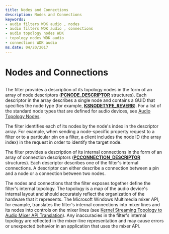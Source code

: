 ```yaml
---
title: Nodes and Connections
description: Nodes and Connections
keywords:
- audio filters WDK audio , nodes
- audio filters WDK audio , connections
- audio topology nodes WDK
- topology nodes WDK audio
- connections WDK audio
ms.date: 04/20/2017
---
```


# Nodes and Connections


## <span id="nodes_and_connections"></span><span id="NODES_AND_CONNECTIONS"></span>


The filter provides a description of its topology nodes in the form of an array of node descriptors ([**PCNODE\_DESCRIPTOR**](/windows-hardware/drivers/ddi/portcls/ns-portcls-pcnode_descriptor) structures). Each descriptor in the array describes a single node and contains a GUID that specifies the node type (for example, [**KSNODETYPE\_REVERB**](./ksnodetype-reverb.md)). For a list of the standard node types that are defined for audio devices, see [Audio Topology Nodes](./audio-topology-nodes.md).

The filter identifies each of its nodes by the node's index in the descriptor array. For example, when sending a node-specific property request to a filter or to a particular pin on a filter, a client includes the node ID (the array index) in the request in order to identify the target node.

The filter provides a description of its internal connections in the form of an array of connection descriptors ([**PCCONNECTION\_DESCRIPTOR**](/previous-versions/windows/hardware/drivers/ff537688(v=vs.85)) structures). Each descriptor describes one of the filter's internal connections. A descriptor can either describe a connection between a pin and a node or a connection between two nodes.

The nodes and connections that the filter exposes together define the filter's internal topology. The topology is a map of the audio device's internal layout and should accurately reflect the organization of the hardware that it represents. The Microsoft Windows Multimedia mixer API, for example, translates the filter's internal connections into mixer lines and its nodes into controls on the mixer lines (see [Kernel Streaming Topology to Audio Mixer API Translation](kernel-streaming-topology-to-audio-mixer-api-translation.md)). Any inaccuracies in the filter's internal topology are reflected in the mixer-line representation and may cause errors or unexpected behavior in an application that uses the mixer API.

 

